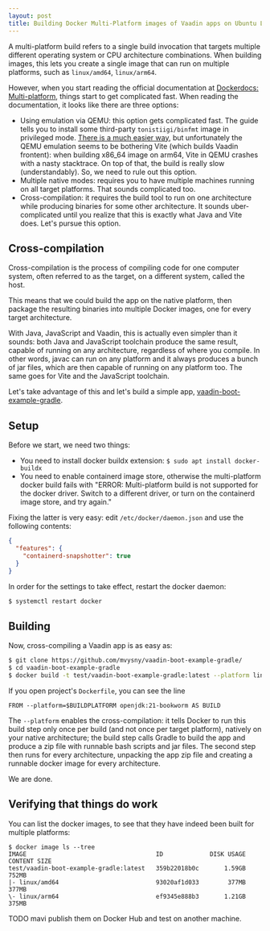 ```yaml
---
layout: post
title: Building Docker Multi-Platform images of Vaadin apps on Ubuntu Linux
---
```


A multi-platform build refers to a single build invocation that targets multiple different
operating system or CPU architecture combinations. When building images, this lets you
create a single image that can run on multiple platforms, such as `linux/amd64`, `linux/arm64`.

However, when you start reading the official documentation at [Dockerdocs: Multi-platform](https://docs.docker.com/build/building/multi-platform/),
things start to get complicated fast. When reading the documentation, it looks like there are
three options:

- Using emulation via QEMU: this option gets complicated fast. The guide tells you to install some third-party
  `tonistiigi/binfmt` image in privileged mode. [There is a much easier way](https://www.staldal.nu/tech/2023/02/10/how-to-enable-multi-platform-docker-builds-on-ubuntu-22-04/),
  but unfortunately the QEMU emulation seems to be bothering Vite (which builds Vaadin frontent):
  when building x86_64 image on arm64, Vite in QEMU crashes with a nasty stacktrace. On top of that,
  the build is really slow (understandably).
  So, we need to rule out this option.
- Multiple native modes: requires you to have multiple machines running on all target platforms.
  That sounds complicated too.
- Cross-compilation: it requires the build tool to run on one architecture
  while producing binaries for some other architecture. It sounds uber-complicated until
  you realize that this is exactly what Java and Vite does. Let's pursue this option.

## Cross-compilation

Cross-compilation is the process of compiling code for one computer system,
often referred to as the target, on a different system, called the host.

This means that we could build the app on the native platform, then package
the resulting binaries into multiple Docker images, one for every target architecture.

With Java, JavaScript and Vaadin, this is actually even simpler than it sounds:
both Java and JavaScript toolchain produce the same result, capable of running
on any architecture, regardless of where you compile. In other words,
javac can run on any platform and it always produces a bunch of jar files, which are then
capable of running on any platform too. The same goes for Vite and the JavaScript toolchain.

Let's take advantage of this and let's build a simple app,
[vaadin-boot-example-gradle](https://github.com/mvysny/vaadin-boot-example-gradle/).

## Setup

Before we start, we need two things:

- You need to install docker buildx extension: `$ sudo apt install docker-buildx`
- You need to enable containerd image store, otherwise the multi-platform docker build fails with
  "ERROR: Multi-platform build is not supported for the docker driver. Switch to a different driver, or turn on the containerd image store, and try again."

Fixing the latter is very easy: edit `/etc/docker/daemon.json` and use the following contents:
```json
{
  "features": {
    "containerd-snapshotter": true
  }
}
```
In order for the settings to take effect, restart the docker daemon:
```bash
$ systemctl restart docker
```

## Building

Now, cross-compiling a Vaadin app is as easy as:
```bash
$ git clone https://github.com/mvysny/vaadin-boot-example-gradle/
$ cd vaadin-boot-example-gradle
$ docker build -t test/vaadin-boot-example-gradle:latest --platform linux/amd64,linux/arm64 .
```
If you open project's `Dockerfile`, you can see the line
```
FROM --platform=$BUILDPLATFORM openjdk:21-bookworm AS BUILD
```
The `--platform` enables the cross-compilation: it tells Docker to run this build step
only once per build (and not once per target platform), natively on your native architecture;
the build step calls Gradle to build the app and produce a zip file with runnable
bash scripts and jar files. The second step then runs for every architecture,
unpacking the app zip file and creating a runnable docker image for every architecture.

We are done.

## Verifying that things do work

You can list the docker images, to see that they have indeed been built for multiple
platforms:
```
$ docker image ls --tree
IMAGE                                    ID             DISK USAGE   CONTENT SIZE
test/vaadin-boot-example-gradle:latest   359b22018b0c       1.59GB          752MB
|- linux/amd64                           93020af1d033        377MB          377MB
\- linux/arm64                           ef9345e888b3       1.21GB          375MB
```

TODO mavi publish them on Docker Hub and test on another machine.
